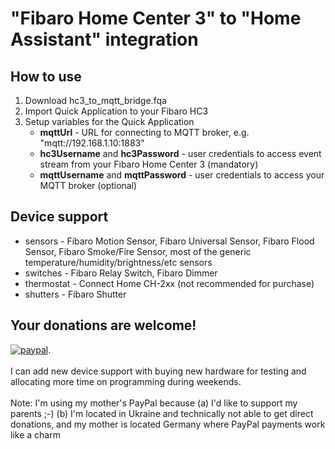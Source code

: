 # "Fibaro Home Center 3" to "Home Assistant" integration

## How to use
1. Download hc3_to_mqtt_bridge.fqa
2. Import Quick Application to your Fibaro HC3
3. Setup variables for the Quick Application
   * **mqttUrl** - URL for connecting to MQTT broker, e.g. "mqtt://192.168.1.10:1883"
   * **hc3Username** and **hc3Password** - user credentials to access event stream from your Fibaro Home Center 3 (mandatory)
   * **mqttUsername** and **mqttPassword** - user credentials to access your MQTT broker (optional)

## Device support
   * sensors - Fibaro Motion Sensor, Fibaro Universal Sensor, Fibaro Flood Sensor, Fibaro Smoke/Fire Sensor, most of the generic temperature/humidity/brightness/etc sensors
   * switches - Fibaro Relay Switch, Fibaro Dimmer
   * thermostat - Connect Home CH-2xx (not recommended for purchase) 
   * shutters - Fibaro Shutter


## Your donations are welcome!
[![paypal](https://www.paypalobjects.com/en_US/i/btn/btn_donateCC_LG.gif)](https://www.paypal.com/donate?hosted_button_id=7FXBMQKCWESLN).
\
\
I can add new device support with buying new hardware for testing and allocating more time on programming during weekends.
\
\
Note: I'm using my mother's PayPal because (a) I'd like to support my parents ;-) (b) I'm located in Ukraine and technically not able to get direct donations, and my mother is located Germany where PayPal payments work like a charm
